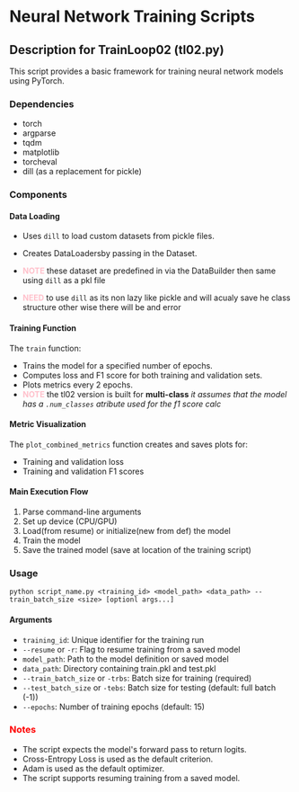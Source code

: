 # Neural Network Training Scripts






## Description for TrainLoop02 (tl02.py)

This script provides a basic framework for training neural network models using PyTorch. 

### Dependencies

- torch
- argparse
- tqdm
- matplotlib
- torcheval
- dill (as a replacement for pickle)

### Components

#### Data Loading

- Uses `dill` to load custom datasets from pickle files.
- Creates DataLoadersby passing in the Dataset.

- <span style="color:pink;"> **NOTE**  </span> these dataset are predefined in via the DataBuilder then same using `dill` as a pkl file  
- <span style="color:pink;"> **NEED**  </span> to use `dill` as its non lazy like pickle and will acualy save he class structure other wise there will be and error  

#### Training Function

The `train` function:
- Trains the model for a specified number of epochs.
- Computes loss and F1 score for both training and validation sets.
- Plots metrics every 2 epochs.
- <span style="color:pink;"> **NOTE**  </span> the tl02 version is built for **multi-class** *it assumes that the model has a `.num_classes` atribute used for the f1 score calc*

#### Metric Visualization

The `plot_combined_metrics` function creates and saves plots for:
- Training and validation loss
- Training and validation F1 scores

#### Main Execution Flow

1. Parse command-line arguments
2. Set up device (CPU/GPU)
3. Load(from resume) or initialize(new from def) the model
6. Train the model
7. Save the trained model (save at location of the training script)

### Usage
```python script_name.py <training_id> <model_path> <data_path> --train_batch_size <size> [optionl args...] ```


#### Arguments

- `training_id`: Unique identifier for the training run
- `--resume` or `-r`: Flag to resume training from a saved model
- `model_path`: Path to the model definition or saved model
- `data_path`: Directory containing train.pkl and test.pkl
- `--train_batch_size` or `-trbs`: Batch size for training (required)
- `--test_batch_size` or `-tebs`: Batch size for testing (default: full batch (-1))
- `--epochs`: Number of training epochs (default: 15)

### <span style="color:red;"> **Notes**  </span>

- The script expects the model's forward pass to return logits.
- Cross-Entropy Loss is used as the default criterion.
- Adam is used as the default optimizer.
- The script supports resuming training from a saved model.
